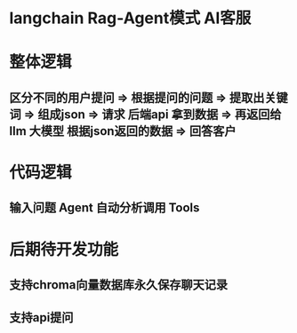 # langchain Rag-Agent模式 AI客服

# 整体逻辑
## 区分不同的用户提问 => 根据提问的问题 => 提取出关键词  => 组成json => 请求 后端api 拿到数据 => 再返回给llm 大模型 根据json返回的数据 => 回答客户

# 代码逻辑
## 输入问题  Agent 自动分析调用 Tools


# 后期待开发功能
##  支持chroma向量数据库永久保存聊天记录
## 支持api提问